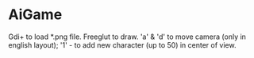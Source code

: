 # AiGame
Gdi+ to load *.png file. Freeglut to draw.
'a' & 'd' to move camera (only in english layout); 
'1' - to add new character (up to 50) in center of view.
